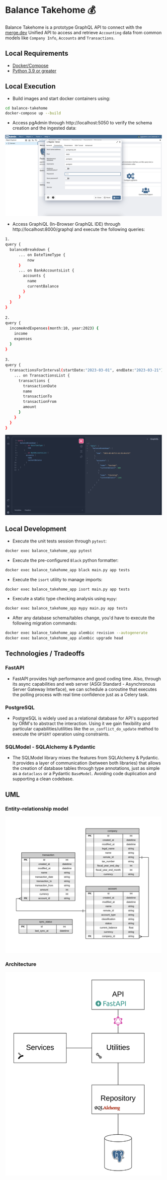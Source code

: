 # Balance Takehome 💰

Balance Takehome is a prototype GraphQL API to connect with the [merge.dev](https://merge.dev/) Unified API to access and retrieve ```Accounting``` data from common models like ```Company Info```, ```Accounts``` and ```Transactions```.

## Local Requirements

- [Docker/Compose](https://docs.docker.com/engine/install/)
- [Python 3.9 or greater](https://www.python.org/downloads/)

## Local Execution

- Build images and start docker containers using:

```bash
cd balance-takehome
docker-compose up --build
```

- Access pgAdmin through http://localhost:5050 to verify the schema creation and the ingested data:

![alt text](https://github.com/davidher28/balance-takehome/blob/main/static/pgAdmin2.png)

- Access GraphiQL (In-Browser GraphQL IDE) through http://localhost:8000/graphql and execute the following queries:

```bash
1.
query {
  balanceBreakdown {
      ... on DateTimeType {
          now
      }
      ... on BankAccountsList {
        accounts {
          name
          currentBalance
        }
      }
  }
}

2.
query {
  incomeAndExpenses(month:10, year:2023) {
    income
    expenses
  }
}

3.
query {
  transactionsForInterval(startDate:"2023-03-01", endDate:"2023-03-21") {
    ... on TransactionsList {
      transactions {        
        transactionDate
        name
        transactionTo
        transactionFrom
        amount
      }
    }
  }
}
```

![alt text](https://github.com/davidher28/balance-takehome/blob/main/static/graphiql.png)

## Local Development

- Execute the unit tests session through ```pytest```:

```bash
docker exec balance_takehome_app pytest
```

- Execute the pre-configured ```Black``` python formatter:

```bash
docker exec balance_takehome_app black main.py app tests
```

- Execute the ```isort``` utility to manage imports:

```bash
docker exec balance_takehome_app isort main.py app tests
```

- Execute a static type checking analysis using ```mypy```:

```bash
docker exec balance_takehome_app mypy main.py app tests
```

- After any database schema/tables change, you'd have to execute the following migration commands:

```bash
docker exec balance_takehome_app alembic revision --autogenerate
docker exec balance_takehome_app alembic upgrade head
```

## Technologies / Tradeoffs

### FastAPI
- FastAPI provides high performance and good coding time. Also, through its async capabilities and web server (ASGI Standard - Asynchronous Server Gateway Interface), we can schedule a coroutine that executes the polling process with real time confidence just as a Celery task.

### PostgreSQL
- PostgreSQL is widely used as a relational database for API's supported by ORM's to abstract the interaction. Using it we gain flexibility and particular capabilities/utilities like the ```on_conflict_do_update``` method to execute the ```UPSERT``` operation using constraints.

### SQLModel - SQLAlchemy & Pydantic
- The SQLModel library mixes the features from SQLAlchemy & Pydantic. It provides a layer of communication (between both libraries) that allows the creation of database tables through type annotations, just as simple as a ```dataclass``` or a Pydantic ```BaseModel```. Avoiding code duplication and supporting a clean codebase.

## UML

### Entity–relationship model

![alt text](https://github.com/davidher28/balance-takehome/blob/main/static/ER-Model.png)

### Architecture

![alt text](https://github.com/davidher28/balance-takehome/blob/main/static/architecture.png)

